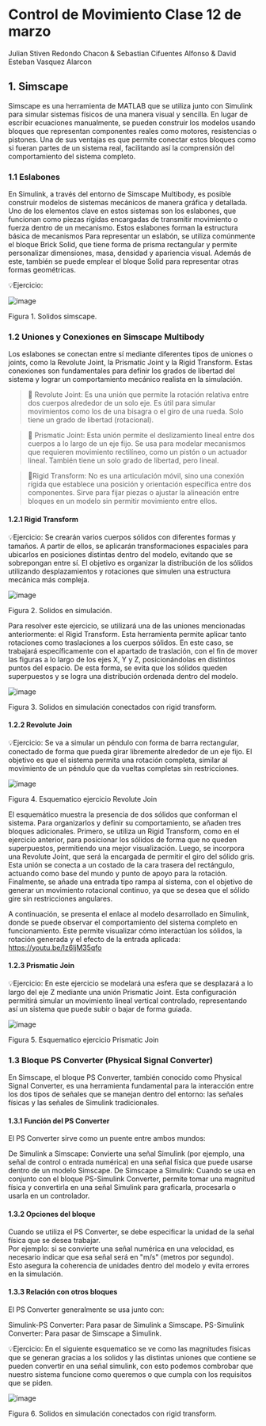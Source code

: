 # Control de Movimiento Clase 12 de marzo
Julian Stiven Redondo Chacon & Sebastian Cifuentes Alfonso & David Esteban Vasquez Alarcon
## 1. Simscape
Simscape es una herramienta de MATLAB que se utiliza junto con Simulink para simular sistemas físicos de una manera visual y sencilla. En lugar de escribir ecuaciones manualmente, se pueden construir los modelos usando bloques que representan componentes reales como motores, resistencias o pistones. Una de sus ventajas es que permite conectar estos bloques como si fueran partes de un sistema real, facilitando así la comprensión del comportamiento del sistema completo.
### 1.1 Eslabones
En Simulink, a través del entorno de Simscape Multibody, es posible construir modelos de sistemas mecánicos de manera gráfica y detallada. Uno de los elementos clave en estos sistemas son los eslabones, que funcionan como piezas rígidas encargadas de transmitir movimiento o fuerza dentro de un mecanismo. Estos eslabones forman la estructura básica de mecanismos
Para representar un eslabón, se utiliza comúnmente el bloque Brick Solid, que tiene forma de prisma rectangular y permite personalizar dimensiones, masa, densidad y apariencia visual. Además de este, también se puede emplear el bloque Solid para representar otras formas geométricas. 

💡Ejercicio:

![image](https://github.com/user-attachments/assets/655064ff-0b01-458b-95ab-d37420dcdddb)

Figura 1. Solidos simscape. 

### 1.2 Uniones y Conexiones en Simscape Multibody

Los eslabones se conectan entre sí mediante diferentes tipos de uniones o joints, como la Revolute Joint, la Prismatic Joint y la Rigid Transform. Estas conexiones son fundamentales para definir los grados de libertad del sistema y lograr un comportamiento mecánico realista en la simulación.
>🔑 Revolute Joint: Es una unión que permite la rotación relativa entre dos cuerpos alrededor de un solo eje. Es útil para simular movimientos como los de una bisagra o el giro de una rueda. Solo tiene un grado de libertad (rotacional).

>🔑 Prismatic Joint: Esta unión permite el deslizamiento lineal entre dos cuerpos a lo largo de un eje fijo. Se usa para modelar mecanismos que requieren movimiento rectilíneo, como un pistón o un actuador lineal. También tiene un solo grado de libertad, pero lineal.

>🔑Rigid Transform: No es una articulación móvil, sino una conexión rígida que establece una posición y orientación específica entre dos componentes. Sirve para fijar piezas o ajustar la alineación entre bloques en un modelo sin permitir movimiento entre ellos.

#### 1.2.1 Rigid Transform

💡Ejercicio: Se crearán varios cuerpos sólidos con diferentes formas y tamaños. A partir de ellos, se aplicarán transformaciones espaciales para ubicarlos en posiciones distintas dentro del modelo, evitando que se sobrepongan entre sí. El objetivo es organizar la distribución de los sólidos utilizando desplazamientos y rotaciones que simulen una estructura mecánica más compleja.

![image](https://github.com/user-attachments/assets/a920c125-b7fa-4968-8601-d74c26678a7a)

Figura 2. Solidos en simulación. 

Para resolver este ejercicio, se utilizará una de las uniones mencionadas anteriormente: el Rigid Transform. Esta herramienta permite aplicar tanto rotaciones como traslaciones a los cuerpos sólidos. En este caso, se trabajará específicamente con el apartado de traslación, con el fin de mover las figuras a lo largo de los ejes X, Y y Z, posicionándolas en distintos puntos del espacio. De esta forma, se evita que los sólidos queden superpuestos y se logra una distribución ordenada dentro del modelo.


![image](https://github.com/user-attachments/assets/b9ae9fc4-18a9-428c-8d45-d2ece241c45f)

Figura 3. Solidos en simulación conectados con rigid transform. 

#### 1.2.2 Revolute Join

💡Ejercicio: Se va a simular un péndulo con forma de barra rectangular, conectado de forma que pueda girar libremente alrededor de un eje fijo. El objetivo es que el sistema permita una rotación completa, similar al movimiento de un péndulo que da vueltas completas sin restricciones.

![image](https://github.com/user-attachments/assets/b98253b6-1776-4aef-89f6-a49134cf6363)

Figura 4. Esquematico ejercicio Revolute Join

El esquemático muestra la presencia de dos sólidos que conforman el sistema. Para organizarlos y definir su comportamiento, se añaden tres bloques adicionales. Primero, se utiliza un Rigid Transform, como en el ejercicio anterior, para posicionar los sólidos de forma que no queden superpuestos, permitiendo una mejor visualización. Luego, se incorpora una Revolute Joint, que será la encargada de permitir el giro del sólido gris. Esta unión se conecta a un costado de la cara trasera del rectángulo, actuando como base del mundo y punto de apoyo para la rotación. Finalmente, se añade una entrada tipo rampa al sistema, con el objetivo de generar un movimiento rotacional continuo, ya que se desea que el sólido gire sin restricciones angulares.

A continuación, se presenta el enlace al modelo desarrollado en Simulink, donde se puede observar el comportamiento del sistema completo en funcionamiento. Este permite visualizar cómo interactúan los sólidos, la rotación generada y el efecto de la entrada aplicada: https://youtu.be/Iz6ljM35qfo

#### 1.2.3 Prismatic Join

💡Ejercicio: En este ejercicio se modelará una esfera que se desplazará a lo largo del eje Z mediante una unión Prismatic Joint. Esta configuración permitirá simular un movimiento lineal vertical controlado, representando así un sistema que puede subir o bajar de forma guiada.

![image](https://github.com/user-attachments/assets/103ceb4c-2c40-4797-896b-5b05a6510921)

Figura 5. Esquematico ejercicio Prismatic Join

### 1.3 Bloque PS Converter (Physical Signal Converter)

En Simscape, el bloque PS Converter, también conocido como Physical Signal Converter, es una herramienta fundamental para la interacción entre los dos tipos de señales que se manejan dentro del entorno: las señales físicas y las señales de Simulink tradicionales.

#### 1.3.1 Función del PS Converter

El PS Converter sirve como un puente entre ambos mundos:

De Simulink a Simscape: Convierte una señal Simulink (por ejemplo, una señal de control o entrada numérica) en una señal física que puede usarse dentro de un modelo Simscape.
De Simscape a Simulink: Cuando se usa en conjunto con el bloque PS-Simulink Converter, permite tomar una magnitud física y convertirla en una señal Simulink para graficarla, procesarla o usarla en un controlador.

#### 1.3.2 Opciones del bloque

Cuando se utiliza el PS Converter, se debe especificar la unidad de la señal física que se desea trabajar.  
Por ejemplo: si se convierte una señal numérica en una velocidad, es necesario indicar que esa señal será en "m/s" (metros por segundo).  
Esto asegura la coherencia de unidades dentro del modelo y evita errores en la simulación.

#### 1.3.3 Relación con otros bloques

El PS Converter generalmente se usa junto con:

Simulink-PS Converter: Para pasar de Simulink a Simscape.
PS-Simulink Converter: Para pasar de Simscape a Simulink.

💡Ejercicio: En el siguiente esquematico se ve como las magnitudes fisicas que se generan gracias a los solidos y las distintas uniones que contiene se pueden convertir en una señal simulink, con esto podemos combrobar que nuestro sistema funcione como queremos o que cumpla con los requisitos que se piden. 

![image](https://github.com/user-attachments/assets/45292b2a-e970-4244-a139-d1f69ad8152f)

Figura 6. Solidos en simulación conectados con rigid transform. 
